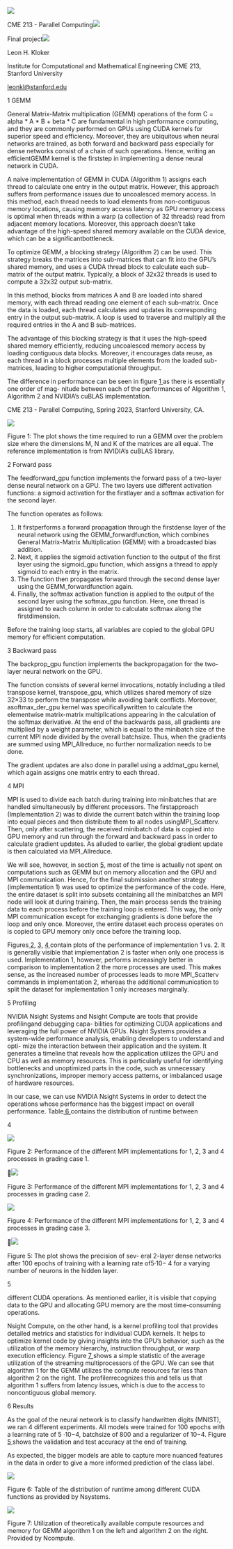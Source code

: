 ﻿![](Aspose.Words.bf6487d1-d889-417e-8f1a-41feadff4adc.001.png)

CME 213 - Parallel Computing![](Aspose.Words.bf6487d1-d889-417e-8f1a-41feadff4adc.002.png)

Final project![](Aspose.Words.bf6487d1-d889-417e-8f1a-41feadff4adc.003.png)

Leon H. Kloker

Institute for Computational and Mathematical Engineering CME 213, Stanford University

leonkl@stanford.edu

1 GEMM

General Matrix-Matrix multiplication (GEMM) operations of the form C = alpha \* A \* B + beta \* C are fundamental in high performance computing, and they are commonly performed on GPUs using CUDA kernels for superior speed and efficiency. Moreover, they are ubiquitous when neural networks are trained, as both forward and backward pass especially for dense networks consist of a chain of such operations. Hence, writing an efficientGEMM kernel is the firststep in implementing a dense neural network in CUDA.

A naive implementation of GEMM in CUDA (Algorithm 1) assigns each thread to calculate one entry in the output matrix. However, this approach suffers from performance issues due to uncoalesced memory access. In this method, each thread needs to load elements from non-contiguous memory locations, causing memory access latency as GPU memory access is optimal when threads within a warp (a collection of 32 threads) read from adjacent memory locations. Moreover, this approach doesn’t take advantage of the high-speed shared memory available on the CUDA device, which can be a significantbottleneck.

To optimize GEMM, a blocking strategy (Algorithm 2) can be used. This strategy breaks the matrices into sub-matrices that can fit into the GPU’s shared memory, and uses a CUDA thread block to calculate each sub-matrix of the output matrix. Typically, a block of 32x32 threads is used to compute a 32x32 output sub-matrix.

In this method, blocks from matrices A and B are loaded into shared memory, with each thread reading one element of each sub-matrix. Once the data is loaded, each thread calculates and updates its corresponding entry in the output sub-matrix. A loop is used to traverse and multiply all the required entries in the A and B sub-matrices.

The advantage of this blocking strategy is that it uses the high-speed shared memory efficiently, reducing uncoalesced memory access by loading contiguous data blocks. Moreover, it encourages data reuse, as each thread in a block processes multiple elements from the loaded sub-matrices, leading to higher computational throughput.

The difference in performance can be seen in figure [1 ](#_page1_x108.00_y66.54)as there is essentially one order of mag- nitude between each of the performances of Algorithm 1, Algorithm 2 and NVIDIA’s cuBLAS implementation.

CME 213 - Parallel Computing, Spring 2023, Stanford University, CA.

![](Aspose.Words.bf6487d1-d889-417e-8f1a-41feadff4adc.004.png)

<a name="_page1_x108.00_y66.54"></a>Figure 1: The plot shows the time required to run a GEMM over the problem size where the dimensions M, N and K of the matrices are all equal. The reference implementation is from NVIDIA’s cuBLAS library.

2 Forward pass

The feedforward\_gpu function implements the forward pass of a two-layer dense neural network on a GPU. The two layers use different activation functions: a sigmoid activation for the firstlayer and a softmax activation for the second layer.

The function operates as follows:

1. It firstperforms a forward propagation through the firstdense layer of the neural network using the GEMM\_forwardfunction, which combines General Matrix-Matrix Multiplication (GEMM) with a broadcasted bias addition.
1. Next, it applies the sigmoid activation function to the output of the first layer using the sigmoid\_gpu function, which assigns a thread to apply sigmoid to each entry in the matrix.
1. The function then propagates forward through the second dense layer using the GEMM\_forwardfunction again.
1. Finally, the softmax activation function is applied to the output of the second layer using the softmax\_gpu function. Here, one thread is assigned to each column in order to calculate softmax along the firstdimension.

Before the training loop starts, all variables are copied to the global GPU memory for efficient computation.

3 Backward pass

The backprop\_gpu function implements the backpropagation for the two-layer neural network on the GPU.

The function consists of several kernel invocations, notably including a tiled transpose kernel, transpose\_gpu, which utilizes shared memory of size 32×33 to perform the transpose while avoiding bank conflicts. Moreover, asoftmax\_der\_gpu kernel was specificallywritten to calculate the elementwise matrix-matrix multiplications appearing in the calculation of the softmax derivative. At the end of the backwards pass, all gradients are multiplied by a weight parameter, which is equal to the minibatch size of the current MPI node divided by the overall batchsize. Thus, when the gradients are summed using MPI\_Allreduce, no further normalization needs to be done.

The gradient updates are also done in parallel using a addmat\_gpu kernel, which again assigns one matrix entry to each thread.

4 MPI

MPI is used to divide each batch during training into minibatches that are handled simultaneously by different processors. The firstapproach (Implementation 2) was to divide the current batch within the training loop into equal pieces and then distribute them to all nodes usingMPI\_Scatterv. Then, only after scattering, the received minibatch of data is copied into GPU memory and run through the forward and backward pass in order to calculate gradient updates. As alluded to earlier, the global gradient update is then calculated via MPI\_Allreduce.

We will see, however, in section [5,](#_page2_x108.00_y384.99) most of the time is actually not spent on computations such as GEMM but on memory allocation and the GPU and MPI communication. Hence, for the final submission another strategy (implementation 1) was used to optimize the performance of the code. Here, the entire dataset is split into subsets containing all the minibatches an MPI node will look at during training. Then, the main process sends the training data to each process before the training loop is entered. This way, the only MPI communication except for exchanging gradients is done before the loop and only once. Moreover, the entire dataset each process operates on is copied to GPU memory only once before the training loop.

Figures[ 2,](#_page2_x108.00_y541.20) [3,](#_page2_x108.00_y541.20) [4 ](#_page3_x108.00_y66.54)contain plots of the performance of implementation 1 vs. 2. It is generally visible that implementation 2 is faster when only one process is used. Implementation 1, however, performs increasingly better in comparison to implementation 2 the more processes are used. This makes sense, as the increased number of processes leads to more MPI\_Scatterv commands in implementation 2, whereas the additional communication to split the dataset for implementation 1 only increases marginally.

<a name="_page2_x108.00_y384.99"></a>5 Profiling

NVIDIA Nsight Systems and Nsight Compute are tools that provide profilingand debugging capa- bilities for optimizing CUDA applications and leveraging the full power of NVIDIA GPUs. Nsight Systems provides a system-wide performance analysis, enabling developers to understand and opti- mize the interaction between their application and the system. It generates a timeline that reveals how the application utilizes the GPU and CPU as well as memory resources. This is particularly useful for identifying bottlenecks and unoptimized parts in the code, such as unnecessary synchronizations, improper memory access patterns, or imbalanced usage of hardware resources.

In our case, we can use NVIDIA Nsight Systems in order to detect the operations whose performance has the biggest impact on overall performance. Table[ 6 ](#_page3_x108.00_y493.61)contains the distribution of runtime between

4

![](Aspose.Words.bf6487d1-d889-417e-8f1a-41feadff4adc.005.png)

<a name="_page2_x108.00_y541.20"></a>Figure 2: Performance of the different MPI implementations for 1, 2, 3 and 4 processes in grading case 1.

![](Aspose.Words.bf6487d1-d889-417e-8f1a-41feadff4adc.006.png)

Figure 3: Performance of the different MPI implementations for 1, 2, 3 and 4 processes in grading case 2.



![](Aspose.Words.bf6487d1-d889-417e-8f1a-41feadff4adc.007.png)

Figure 4: Performance of the different MPI implementations for 1, 2, 3 and 4 processes in grading case 3.

![](Aspose.Words.bf6487d1-d889-417e-8f1a-41feadff4adc.008.png)

<a name="_page3_x108.00_y66.54"></a>Figure 5: The plot shows the precision of sev- eral 2-layer dense networks after 100 epochs of training with a learning rate of5·10− 4 for a varying number of neurons in the hidden layer.

5

different CUDA operations. As mentioned earlier, it is visible that copying data to the GPU and allocating GPU memory are the most time-consuming operations.

Nsight Compute, on the other hand, is a kernel profiling tool that provides detailed metrics and statistics for individual CUDA kernels. It helps to optimize kernel code by giving insights into the GPU’s behavior, such as the utilization of the memory hierarchy, instruction throughput, or warp execution efficiency. Figure [7 ](#_page3_x108.00_y644.63)shows a simple statistic of the average utilization of the streaming multiprocessors of the GPU. We can see that algorithm 1 for the GEMM utilizes the compute resources far less than algorithm 2 on the right. The profilerrecognizes this and tells us that algorithm 1 suffers from latency issues, which is due to the access to noncontiguous global memory.

6 Results

As the goal of the neural network is to classify handwritten digits (MNIST), we ran 4 different experiments. All models were trained for 100 epochs with a learning rate of 5 ·10−4, batchsize of 800 and a regularizer of 10−4. Figure [5 ](#_page3_x108.00_y66.54)shows the validation and test accuracy at the end of training.

As expected, the bigger models are able to capture more nuanced features in the data in order to give a more informed prediction of the class label.

![](Aspose.Words.bf6487d1-d889-417e-8f1a-41feadff4adc.009.png)

<a name="_page3_x108.00_y493.61"></a>Figure 6: Table of the distribution of runtime among different CUDA functions as provided by Nsystems.

![](Aspose.Words.bf6487d1-d889-417e-8f1a-41feadff4adc.010.png)

<a name="_page3_x108.00_y644.63"></a>Figure 7: Utilization of theoretically available compute resources and memory for GEMM algorithm 1 on the left and algorithm 2 on the right. Provided by Ncompute.

